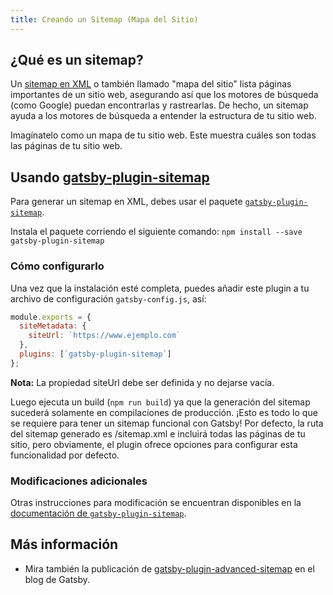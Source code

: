 ```yaml
---
title: Creando un Sitemap (Mapa del Sitio)
---
```


## ¿Qué es un sitemap?

Un [sitemap en XML](https://support.google.com/webmasters/answer/156184?hl=es) o también llamado "mapa del sitio" lista páginas importantes de un sitio web, asegurando así que los motores de búsqueda (como Google) puedan encontrarlas y rastrearlas. De hecho, un sitemap ayuda a los motores de búsqueda a entender la estructura de tu sitio web.

Imagínatelo como un mapa de tu sitio web. Este muestra cuáles son todas las páginas de tu sitio web.

## Usando [gatsby-plugin-sitemap](/packages/gatsby-plugin-sitemap/)

Para generar un sitemap en XML, debes usar el paquete [`gatsby-plugin-sitemap`](/packages/gatsby-plugin-sitemap/).

Instala el paquete corriendo el siguiente comando:
`npm install --save gatsby-plugin-sitemap`

### Cómo configurarlo

Una vez que la instalación esté completa, puedes añadir este plugin a tu archivo de configuración `gatsby-config.js`, así:

```javascript:title=gatsby-config.js
module.exports = {
  siteMetadata: {
    siteUrl: `https://www.ejemplo.com`
  },
  plugins: [`gatsby-plugin-sitemap`]
};
```

**Nota:** La propiedad siteUrl debe ser definida y no dejarse vacía.

Luego ejecuta un build (`npm run build`) ya que la generación del sitemap sucederá solamente en compilaciones de producción. ¡Esto es todo lo que se requiere para tener un sitemap funcional con Gatsby! Por defecto, la ruta del sitemap generado es /sitemap.xml e incluirá todas las páginas de tu sitio, pero obviamente, el plugin ofrece opciones para configurar esta funcionalidad por defecto.

### Modificaciones adicionales

Otras instrucciones para modificación se encuentran disponibles en la [documentación de `gatsby-plugin-sitemap`](/packages/gatsby-plugin-sitemap).

## Más información

- Mira también la publicación de [gatsby-plugin-advanced-sitemap](/blog/2019-05-07-advanced-sitemap-plugin-for-seo/) en el blog de Gatsby.
